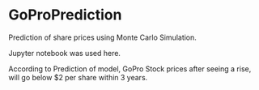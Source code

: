 # GoProPrediction
Prediction of share prices using Monte Carlo Simulation.

Jupyter notebook was used here.

According to Prediction of model, GoPro Stock prices after seeing a rise, will go below $2 per share within 3 years. 

